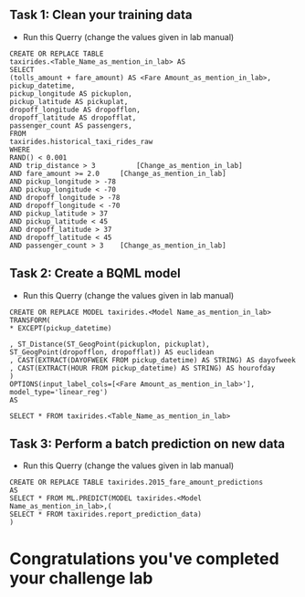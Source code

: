 ## Task 1: Clean your training data
- Run this Querry (change the values given in lab manual)
```
CREATE OR REPLACE TABLE
taxirides.<Table_Name_as_mention_in_lab> AS
SELECT
(tolls_amount + fare_amount) AS <Fare Amount_as_mention_in_lab>,
pickup_datetime,
pickup_longitude AS pickuplon,
pickup_latitude AS pickuplat,
dropoff_longitude AS dropofflon,
dropoff_latitude AS dropofflat,
passenger_count AS passengers,
FROM
taxirides.historical_taxi_rides_raw
WHERE
RAND() < 0.001
AND trip_distance > 3          [Change_as_mention_in_lab]
AND fare_amount >= 2.0     [Change_as_mention_in_lab]
AND pickup_longitude > -78
AND pickup_longitude < -70
AND dropoff_longitude > -78
AND dropoff_longitude < -70
AND pickup_latitude > 37
AND pickup_latitude < 45
AND dropoff_latitude > 37
AND dropoff_latitude < 45
AND passenger_count > 3    [Change_as_mention_in_lab]
```
## Task 2: Create a BQML model
-  Run this Querry (change the values given in lab manual)
```
CREATE OR REPLACE MODEL taxirides.<Model Name_as_mention_in_lab>
TRANSFORM(
* EXCEPT(pickup_datetime)
 
, ST_Distance(ST_GeogPoint(pickuplon, pickuplat), ST_GeogPoint(dropofflon, dropofflat)) AS euclidean
, CAST(EXTRACT(DAYOFWEEK FROM pickup_datetime) AS STRING) AS dayofweek
, CAST(EXTRACT(HOUR FROM pickup_datetime) AS STRING) AS hourofday
)
OPTIONS(input_label_cols=[<Fare Amount_as_mention_in_lab>'], model_type='linear_reg')
AS
 
SELECT * FROM taxirides.<Table_Name_as_mention_in_lab>
```

## Task 3: Perform a batch prediction on new data
-  Run this Querry (change the values given in lab manual)
```
CREATE OR REPLACE TABLE taxirides.2015_fare_amount_predictions
AS
SELECT * FROM ML.PREDICT(MODEL taxirides.<Model Name_as_mention_in_lab>,(
SELECT * FROM taxirides.report_prediction_data)
)
```

# Congratulations you've completed your challenge lab
